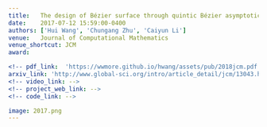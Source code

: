 ```yaml
---
title:   The design of Bézier surface through quintic Bézier asymptotic quadrilateral
date:    2017-07-12 15:59:00-0400
authors: ['Hui Wang', 'Chungang Zhu', 'Caiyun Li']
venue:   Journal of Computational Mathematics
venue_shortcut: JCM
award:

<!-- pdf_link:  'https://wwmore.github.io/hwang/assets/pub/2018jcm.pdf'  -->
arxiv_link: 'http://www.global-sci.org/intro/article_detail/jcm/13043.html'
<!-- video_link: -->
<!-- project_web_link: -->
<!-- code_link: -->

image: 2017.png
---
```

